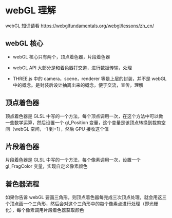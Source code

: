 # webGL 理解

webGL 知识请看 <https://webglfundamentals.org/webgl/lessons/zh_cn/>

## webGL 核心

- webGL 核心只有两个，顶点着色器，片段着色器

- webGL API 大部分是和着色器打交道，进行数据传输，处理

- THREE.js 中的 camera，scene，renderer 等是上层的封装，并不是 webGL 中的概念。是封装后设计抽离出来的概念，便于交流，宣传，理解

## 顶点着色器

顶点着色器是 GLSL 中写的一个方法，每个顶点调用一次，在这个方法中可以做一些数学运算，然后设置一个 gl_Position 变量，这个变量是该顶点转换到裁剪空间（webGL 空间，-1 到+1），然后 GPU 接收这个值

## 片段着色器

片段着色器是 GLSL 中写的一个方法，每个像素调用一次，设置一个 gl_FragColor 变量，实现自定义像素颜色

## 着色器流程

如果你告诉 webGL 要画三角形，则顶点着色器每完成三次顶点处理，就会用这三个顶点画一个三角形，然后会对这个三角形中的每个像素点进行处理（即光栅化），每个像素调用片段着色器获取颜色
